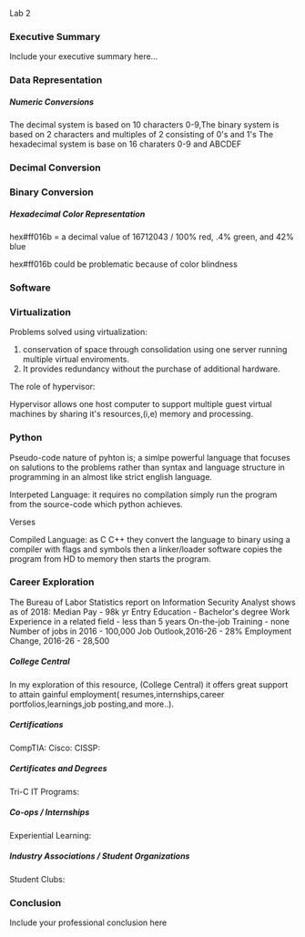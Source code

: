 Lab 2
### Executive Summary 
Include your executive summary here...

### Data Representation
##### Numeric Conversions

The decimal system is based on 10 characters 0-9,The binary system is based on 2 characters and multiples of 2 consisting of 0's and 1's The hexadecimal system is base on 16 charaters 0-9 and ABCDEF

### Decimal Conversion

### Binary Conversion


##### Hexadecimal Color Representation

hex#ff016b = a decimal value of 16712043 / 100% red, .4% green, and 42% blue

hex#ff016b could be problematic because of color blindness

### Software

### Virtualization

Problems solved using virtualization:

1) conservation of space through consolidation using one server running multiple virtual enviroments.
2) It provides redundancy without the purchase of additional hardware.

The role of hypervisor:

Hypervisor allows one host computer to support multiple guest virtual machines by  sharing it's resources,(i,e) memory and processing.


### Python

Pseudo-code nature of pyhton is; a simlpe powerful language that focuses on salutions to the problems rather than syntax and language structure in programming in an almost like strict english language.

Interpeted Language:
it requires no compilation simply run the program from the source-code which python achieves.

Verses

Compiled Language:
as C C++ they convert the language to binary using a compiler with flags and symbols then a linker/loader software copies the program from HD to memory then starts the program.

### Career Exploration

The Bureau of Labor Statistics report on Information Security Analyst shows as of 2018:
Median Pay - 98k yr
Entry Education - Bachelor's degree
Work Experience in a related field - less than 5 years
On-the-job Training - none
Number of jobs in 2016 - 100,000
Job Outlook,2016-26 - 28% 
Employment Change, 2016-26 - 28,500

##### College Central

In my exploration of this resource, (College Central) it offers great support to attain gainful employment( resumes,internships,career portfolios,learnings,job posting,and more..).

##### Certifications

CompTIA:
Cisco:
CISSP:


##### Certificates and Degrees

Tri-C IT Programs:
##### Co-ops / Internships
Experiential Learning:
##### Industry Associations / Student Organizations
Student Clubs:

### Conclusion

Include your professional conclusion here
